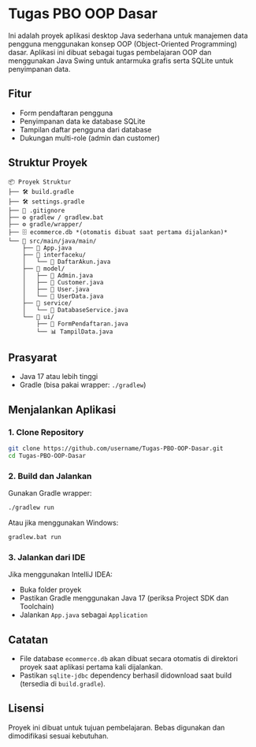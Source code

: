 # Tugas PBO OOP Dasar

Ini adalah proyek aplikasi desktop Java sederhana untuk manajemen data pengguna menggunakan konsep OOP (Object-Oriented Programming) dasar. Aplikasi ini dibuat sebagai tugas pembelajaran OOP dan menggunakan Java Swing untuk antarmuka grafis serta SQLite untuk penyimpanan data.

## Fitur
- Form pendaftaran pengguna
- Penyimpanan data ke database SQLite
- Tampilan daftar pengguna dari database
- Dukungan multi-role (admin dan customer)

## Struktur Proyek

```
📦 Proyek Struktur
├── 🛠️ build.gradle
├── 🛠️ settings.gradle
├── 📄 .gitignore
├── ⚙️ gradlew / gradlew.bat
├── ⚙️ gradle/wrapper/
├── 🗄️ ecommerce.db *(otomatis dibuat saat pertama dijalankan)*
└── 📁 src/main/java/main/
    ├── 🚀 App.java
    ├── 📁 interfaceku/
    │   └── 📝 DaftarAkun.java
    ├── 📁 model/
    │   ├── 👤 Admin.java
    │   ├── 👤 Customer.java
    │   ├── 👤 User.java
    │   └── 🧾 UserData.java
    ├── 📁 service/
    │   └── 🔧 DatabaseService.java
    └── 📁 ui/
        ├── 🧾 FormPendaftaran.java
        └── 📊 TampilData.java

```

## Prasyarat

- Java 17 atau lebih tinggi
- Gradle (bisa pakai wrapper: `./gradlew`)

## Menjalankan Aplikasi

### 1. Clone Repository

```bash
git clone https://github.com/username/Tugas-PBO-OOP-Dasar.git
cd Tugas-PBO-OOP-Dasar
```

### 2. Build dan Jalankan

Gunakan Gradle wrapper:

```bash
./gradlew run
```

Atau jika menggunakan Windows:

```bash
gradlew.bat run
```

### 3. Jalankan dari IDE

Jika menggunakan IntelliJ IDEA:
- Buka folder proyek
- Pastikan Gradle menggunakan Java 17 (periksa Project SDK dan Toolchain)
- Jalankan `App.java` sebagai `Application`

## Catatan

- File database `ecommerce.db` akan dibuat secara otomatis di direktori proyek saat aplikasi pertama kali dijalankan.
- Pastikan `sqlite-jdbc` dependency berhasil didownload saat build (tersedia di `build.gradle`).

## Lisensi

Proyek ini dibuat untuk tujuan pembelajaran. Bebas digunakan dan dimodifikasi sesuai kebutuhan.